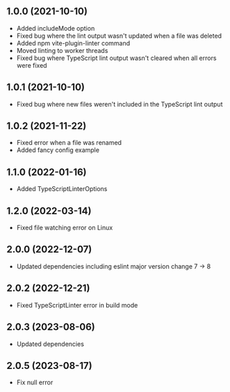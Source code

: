 ## 1.0.0 (2021-10-10)
* Added includeMode option
* Fixed bug where the lint output wasn't updated when a file was deleted
* Added npm vite-plugin-linter command
* Moved linting to worker threads
* Fixed bug where TypeScript lint output wasn't cleared when all errors were fixed

## 1.0.1 (2021-10-10)
* Fixed bug where new files weren't included in the TypeScript lint output

## 1.0.2 (2021-11-22)
* Fixed error when a file was renamed
* Added fancy config example

## 1.1.0 (2022-01-16)
* Added TypeScriptLinterOptions

## 1.2.0 (2022-03-14)
* Fixed file watching error on Linux

## 2.0.0 (2022-12-07)
* Updated dependencies including eslint major version change 7 -> 8

## 2.0.2 (2022-12-21)
* Fixed TypeScriptLinter error in build mode

## 2.0.3 (2023-08-06)
* Updated dependencies

## 2.0.5 (2023-08-17)
* Fix null error
